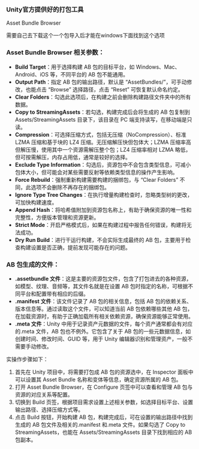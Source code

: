 ### Unity官方提供好的打包工具
Asset Bundle Browser

需要自己去下载这个一个包导入后才能在windows下面找到这个选项
### **Asset Bundle Browser 相关参数**：
- **Build Target**：用于选择构建 AB 包的目标平台，如 Windows、Mac、Android、iOS 等，不同平台的 AB 包不能通用。
- **Output Path**：指定 AB 包的输出路径，默认是 “AssetBundles/”，可手动修改，也能点击 “Browse” 选择路径，点击 “Reset” 可恢复默认命名约定。
- **Clear Folders**：勾选此选项后，在构建之前会删除构建路径文件夹中的所有数据。
- **Copy to StreamingAssets**：若勾选，构建完成后会将生成的 AB 包复制到 Assets/StreamingAssets 目录下，该目录在 PC 端支持读写，在移动端是只读。
- **Compression**：可选择压缩方式，包括无压缩（NoCompression）、标准 LZMA 压缩和基于块的 LZ4 压缩。无压缩解压快但包体大；LZMA 压缩率高但解压慢，使用其中一个资源需解压整个包；LZ4 压缩率相对 LZMA 略低，但可按需解压，内存占用低，通常是较好的选择。
- **Exclude Type Information**：勾选后，资源包中不会包含类型信息，可减小包体大小，但可能会对某些需要反射等依赖类型信息的操作产生影响。
- **Force Rebuild**：强制重新构建需要构建的捆绑包，与 “Clear Folders” 不同，此选项不会删除不再存在的捆绑包。
- **Ignore Type Tree Changes**：在执行增量构建检查时，忽略类型树的更改，可加快构建速度。
- **Append Hash**：将哈希值附加到资源包名称上，有助于确保资源的唯一性和完整性，方便版本管理和资源更新。
- **Strict Mode**：开启严格模式后，如果在构建过程中报告任何错误，构建将无法成功。
- **Dry Run Build**：进行干运行构建，不会实际生成最终的 AB 包，主要用于检查构建设置是否正确，提前发现可能存在的问题。
### **AB 包生成的文件**：   
- **.assetbundle 文件**：这是主要的资源包文件，包含了打包进去的各种资源，如模型、纹理、音频等，其文件名就是在设置 AB 包时指定的名称，可根据不同平台和配置带有相应的后缀。
- **.manifest 文件**：该文件记录了 AB 包的相关信息，包括 AB 包的依赖关系、版本信息等。通过读取这个文件，可以知道当前 AB 包依赖哪些其他 AB 包，在加载资源时，有助于正确加载所有相关依赖资源，确保资源能够正常使用。
- **.meta 文件**：Unity 中用于记录资产元数据的文件，每个资产通常都会有对应的.meta 文件，AB 包也不例外。它包含了关于 AB 包的一些元数据信息，如创建时间、修改时间、GUID 等，用于 Unity 编辑器识别和管理资产，一般不需要手动修改。

  
实操作步骤如下：
1. 首先在 Unity 项目中，将需要打包成 AB 包的资源选中，在 Inspector 面板中可以设置其 Asset Bundle 名称和变体等信息，确定资源所属的 AB 包。
2. 打开 Asset Bundle Browser，在 Configure 页签中可以查看和管理 AB 包与资源的对应关系等配置。
3. 切换到 Build 页签，根据项目需求设置上述相关参数，如选择目标平台、设置输出路径、选择压缩方式等。
4. 点击 Build 按钮，开始构建 AB 包，构建完成后，可在设置的输出路径中找到生成的 AB 包文件及相关的.manifest 和.meta 文件。如果勾选了 Copy to StreamingAssets，也能在 Assets/StreamingAssets 目录下找到相应的 AB 包副本。
